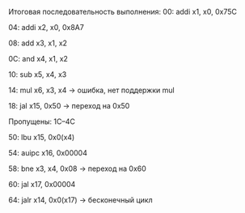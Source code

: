 Итоговая последовательность выполнения:
00: addi x1, x0, 0x75C

04: addi x2, x0, 0x8A7

08: add x3, x1, x2

0C: and x4, x1, x2

10: sub x5, x4, x3

14: mul x6, x3, x4 → ошибка, нет поддержки mul

18: jal x15, 0x50 → переход на 0x50

Пропущены: 1C–4C

50: lbu x15, 0x0(x4)

54: auipc x16, 0x00004

58: bne x3, x4, 0x08 → переход на 0x60

60: jal x17, 0x00004

64: jalr x14, 0x0(x17) → бесконечный цикл
